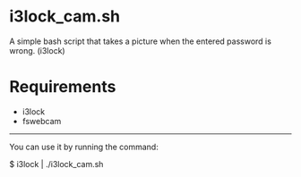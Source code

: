 i3lock_cam.sh
=============

A simple bash script that takes a picture when the entered password is wrong. (i3lock)

Requirements
============

- i3lock
- fswebcam

------------

You can use it by running the command:

$ i3lock | ./i3lock_cam.sh
